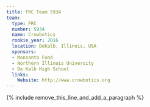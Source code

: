 ```yaml
---
title: FRC Team 5934
team:
  type: FRC
  number: 5934
  name: Crowbotics
  rookie_year: 2016
  location: DeKalb, Illinois, USA
  sponsors:
  - Monsanto Fund
  - Northern Illinois University
  - De Kalb High School
  links:
    Website: http://www.crowbotics.org
---
```


{% include remove_this_line_and_add_a_paragraph %}